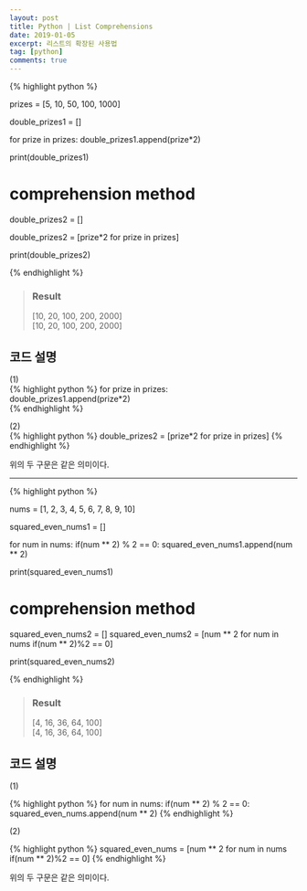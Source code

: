 ```yaml
---
layout: post
title: Python | List Comprehensions
date: 2019-01-05
excerpt: 리스트의 확장된 사용법
tag: [python]
comments: true
---
```


{% highlight python %}

prizes = [5, 10, 50, 100, 1000]

double_prizes1 = []

for prize in prizes:
    double_prizes1.append(prize*2)

print(double_prizes1)


# comprehension method

double_prizes2 = []

double_prizes2 = [prize*2 for prize in prizes]

print(double_prizes2)

{% endhighlight %}

> ### Result  
> [10, 20, 100, 200, 2000]  
> [10, 20, 100, 200, 2000]  

## 코드 설명

(1)   
{% highlight python %}
for prize in prizes:  
    double_prizes1.append(prize*2)  
{% endhighlight %}

(2)  
{% highlight python %}
double_prizes2 = [prize*2 for prize in prizes] 
{% endhighlight %}

위의 두 구문은 같은 의미이다.  
  
---  
  
  
  
{% highlight python %}

nums = [1, 2, 3, 4, 5, 6, 7, 8, 9, 10]

squared_even_nums1 = []

for num in nums:
    if(num ** 2) % 2 == 0:
        squared_even_nums1.append(num ** 2)

print(squared_even_nums1)


# comprehension method
squared_even_nums2 = []
squared_even_nums2 = [num ** 2 for num in nums if(num ** 2)%2 == 0]

print(squared_even_nums2)

{% endhighlight %}

> ### Result  
> [4, 16, 36, 64, 100]  
> [4, 16, 36, 64, 100]  

## 코드 설명

(1)

{% highlight python %}
for num in nums:
    if(num ** 2) % 2 == 0:
        squared_even_nums.append(num ** 2)
{% endhighlight %}

(2)

{% highlight python %}
squared_even_nums = [num ** 2 for num in nums if(num ** 2)%2 == 0]
{% endhighlight %}

위의 두 구문은 같은 의미이다.

